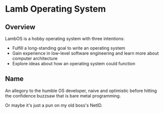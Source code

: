 Lamb Operating System
========

Overview
--------
LambOS is a hobby operating system with three intentions:
* Fulfill a long-standing goal to write an operating system
* Gain experience in low-level software engineering and learn more about computer architecture
* Explore ideas about how an operating system could function

Name
----
An allegory to the humble OS developer, naive and optimistic before hitting the confidence buzzsaw that is bare metal programming.

Or maybe it's just a pun on my old boss's NetID.
